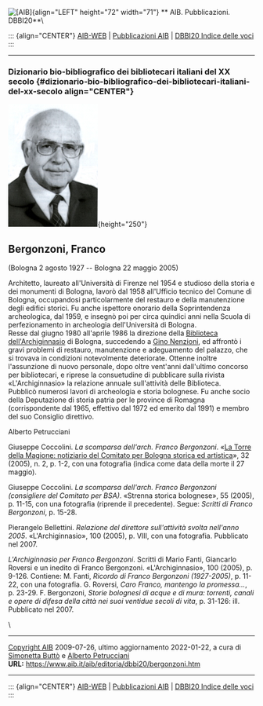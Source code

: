 ![\[AIB\]](/aib/wi/aibv72.gif){align="LEFT" height="72" width="71"}
** AIB. Pubblicazioni. DBBI20**\

::: {align="CENTER"}
[AIB-WEB](/) \| [Pubblicazioni AIB](/pubblicazioni/) \| [DBBI20 Indice
delle voci](dbbi20.htm)
:::

------------------------------------------------------------------------

### Dizionario bio-bibliografico dei bibliotecari italiani del XX secolo {#dizionario-bio-bibliografico-dei-bibliotecari-italiani-del-xx-secolo align="CENTER"}

![\[Ritratto\]](bergonzoni.jpg){height="250"}

## Bergonzoni, Franco

(Bologna 2 agosto 1927 -- Bologna 22 maggio 2005)

Architetto, laureato all\'Università di Firenze nel 1954 e studioso
della storia e dei monumenti di Bologna, lavorò dal 1958 all\'Ufficio
tecnico del Comune di Bologna, occupandosi particolarmente del restauro
e della manutenzione degli edifici storici. Fu anche ispettore onorario
della Soprintendenza archeologica, dal 1959, e insegnò poi per circa
quindici anni nella Scuola di perfezionamento in archeologia
dell\'Università di Bologna.\
Resse dal giugno 1980 all\'aprile 1986 la direzione della [Biblioteca
dell\'Archiginnasio](/aib/stor/teche/bo-com.htm) di Bologna, succedendo
a [Gino Nenzioni](nenzioni.htm), ed affrontò i gravi problemi di
restauro, manutenzione e adeguamento del palazzo, che si trovava in
condizioni notevolmente deteriorate. Ottenne inoltre l\'assunzione di
nuovo personale, dopo oltre vent\'anni dall\'ultimo concorso per
bibliotecari, e riprese la consuetudine di pubblicare sulla rivista
«L\'Archiginnasio» la relazione annuale sull\'attività delle
Biblioteca.\
Pubblicò numerosi lavori di archeologia e storia bolognese. Fu anche
socio della Deputazione di storia patria per le province di Romagna
(corrispondente dal 1965, effettivo dal 1972 ed emerito dal 1991) e
membro del suo Consiglio direttivo.

Alberto Petrucciani

Giuseppe Coccolini. *La scomparsa dell\'arch. Franco Bergonzoni*. «[La
Torre della Magione: notiziario del Comitato per Bologna storica ed
artistica](http://www.comitatobsa.it/wp-content/uploads/2016/04/mag-ago-05.pdf)»,
32 (2005), n. 2, p. 1-2, con una fotografia (indica come data della
morte il 27 maggio).

Giuseppe Coccolini. *La scomparsa dell\'arch. Franco Bergonzoni
(consigliere del Comitato per BSA)*. «Strenna storica bolognese», 55
(2005), p. 11-15, con una fotografia (riprende il precedente). Segue:
*Scritti di Franco Bergonzoni*, p. 15-28.

Pierangelo Bellettini. *Relazione del direttore sull\'attività svolta
nell\'anno 2005*. «L\'Archiginnasio», 100 (2005), p. VIII, con una
fotografia. Pubblicato nel 2007.

*L\'Archiginnasio per Franco Bergonzoni*. Scritti di Mario Fanti,
Giancarlo Roversi e un inedito di Franco Bergonzoni. «L\'Archiginnasio»,
100 (2005), p. 9-126. Contiene: M. Fanti, *Ricordo di Franco Bergonzoni
(1927-2005)*, p. 11-22, con una fotografia. G. Roversi, *Caro Franco,
mantengo la promessa\...*, p. 23-29. F. Bergonzoni, *Storie bolognesi di
acque e di mura: torrenti, canali e opere di difesa della città nei suoi
ventidue secoli di vita*, p. 31-126: ill. Pubblicato nel 2007.

\

------------------------------------------------------------------------

[Copyright AIB](/su-questo-sito/dichiarazione-di-copyright-aib-web/)
2009-07-26, ultimo aggiornamento 2022-01-22, a cura di [Simonetta
Buttò](/aib/redazione3.htm) e [Alberto
Petrucciani](/su-questo-sito/redazione-aib-web/)\
**URL:** https://www.aib.it/aib/editoria/dbbi20/bergonzoni.htm

------------------------------------------------------------------------

::: {align="CENTER"}
[AIB-WEB](/) \| [Pubblicazioni AIB](/pubblicazioni/) \| [DBBI20 Indice
delle voci](dbbi20.htm)
:::
